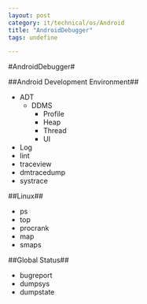 ```yaml
---
layout: post
category: it/technical/os/Android
title: "AndroidDebugger"
tags: undefine

---
```

#AndroidDebugger#



##Android Development Environment##
* ADT
  * DDMS
    * Profile
    * Heap
    * Thread
    * UI
* Log
* lint
* traceview
* dmtracedump
* systrace



##Linux##
* ps
* top
* procrank
* map
* smaps



##Global Status##
* bugreport
* dumpsys
* dumpstate
